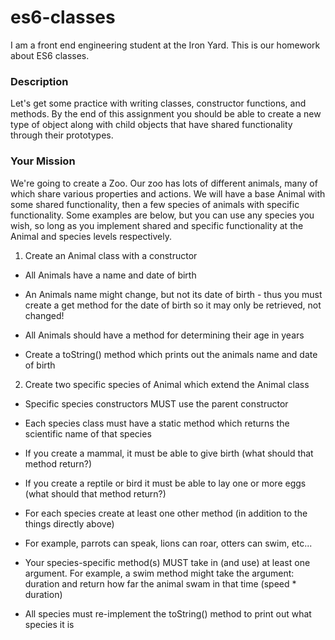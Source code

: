 # es6-classes

I am a front end engineering student at the Iron Yard. This is our homework about ES6 classes.

### Description

Let's get some practice with writing classes, constructor functions, and methods. By the end of this assignment you should be able to create a new type of object along with child objects that have shared functionality through their prototypes.

### Your Mission

We're going to create a Zoo. Our zoo has lots of different animals, many of which share various properties and actions. We will have a base Animal with some shared functionality, then a few species of animals with specific functionality. Some examples are below, but you can use any species you wish, so long as you implement shared and specific functionality at the Animal and species levels respectively.

1. Create an Animal class with a constructor
  * All Animals have a name and date of birth

  * An Animals name might change, but not its date of birth - thus you must create a get method for the date of birth so it may only be retrieved, not changed!

  * All Animals should have a method for determining their age in years

  * Create a toString() method which prints out the animals name and date of birth

2. Create two specific species of Animal which extend the Animal class
  * Specific species constructors MUST use the parent constructor

  * Each species class must have a static method which returns the scientific name of that species

  * If you create a mammal, it must be able to give birth (what should that method return?)

  * If you create a reptile or bird it must be able to lay one or more eggs (what should that method return?)

  * For each species create at least one other method (in addition to the things directly above)

  * For example, parrots can speak, lions can roar, otters can swim, etc...

  * Your species-specific method(s) MUST take in (and use) at least one argument. For example, a swim method might take the argument: duration and return how far the animal swam in that time (speed * duration)

  * All species must re-implement the toString() method to print out what species it is
